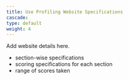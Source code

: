 ```yaml
---
title: Use Profiling Website Specifications
cascade:
type: default
weight: 4
---
```


Add website details here.
- section-wise specifications
- scoring specifications for each section
- range of scores taken